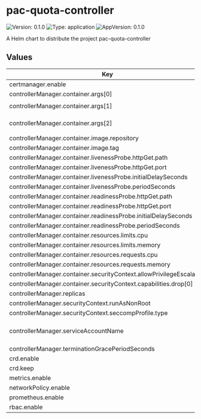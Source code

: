 # pac-quota-controller

![Version: 0.1.0](https://img.shields.io/badge/Version-0.1.0-informational?style=flat-square) ![Type: application](https://img.shields.io/badge/Type-application-informational?style=flat-square) ![AppVersion: 0.1.0](https://img.shields.io/badge/AppVersion-0.1.0-informational?style=flat-square)

A Helm chart to distribute the project pac-quota-controller

## Values

| Key | Type | Default | Description |
|-----|------|---------|-------------|
| certmanager.enable | bool | `false` |  |
| controllerManager.container.args[0] | string | `"--leader-elect"` |  |
| controllerManager.container.args[1] | string | `"--metrics-bind-address=:8443"` |  |
| controllerManager.container.args[2] | string | `"--health-probe-bind-address=:8081"` |  |
| controllerManager.container.image.repository | string | `"controller"` |  |
| controllerManager.container.image.tag | string | `"latest"` |  |
| controllerManager.container.livenessProbe.httpGet.path | string | `"/healthz"` |  |
| controllerManager.container.livenessProbe.httpGet.port | int | `8081` |  |
| controllerManager.container.livenessProbe.initialDelaySeconds | int | `15` |  |
| controllerManager.container.livenessProbe.periodSeconds | int | `20` |  |
| controllerManager.container.readinessProbe.httpGet.path | string | `"/readyz"` |  |
| controllerManager.container.readinessProbe.httpGet.port | int | `8081` |  |
| controllerManager.container.readinessProbe.initialDelaySeconds | int | `5` |  |
| controllerManager.container.readinessProbe.periodSeconds | int | `10` |  |
| controllerManager.container.resources.limits.cpu | string | `"500m"` |  |
| controllerManager.container.resources.limits.memory | string | `"128Mi"` |  |
| controllerManager.container.resources.requests.cpu | string | `"10m"` |  |
| controllerManager.container.resources.requests.memory | string | `"64Mi"` |  |
| controllerManager.container.securityContext.allowPrivilegeEscalation | bool | `false` |  |
| controllerManager.container.securityContext.capabilities.drop[0] | string | `"ALL"` |  |
| controllerManager.replicas | int | `1` |  |
| controllerManager.securityContext.runAsNonRoot | bool | `true` |  |
| controllerManager.securityContext.seccompProfile.type | string | `"RuntimeDefault"` |  |
| controllerManager.serviceAccountName | string | `"pac-quota-controller-controller-manager"` |  |
| controllerManager.terminationGracePeriodSeconds | int | `10` |  |
| crd.enable | bool | `true` |  |
| crd.keep | bool | `true` |  |
| metrics.enable | bool | `true` |  |
| networkPolicy.enable | bool | `false` |  |
| prometheus.enable | bool | `false` |  |
| rbac.enable | bool | `true` |  |

